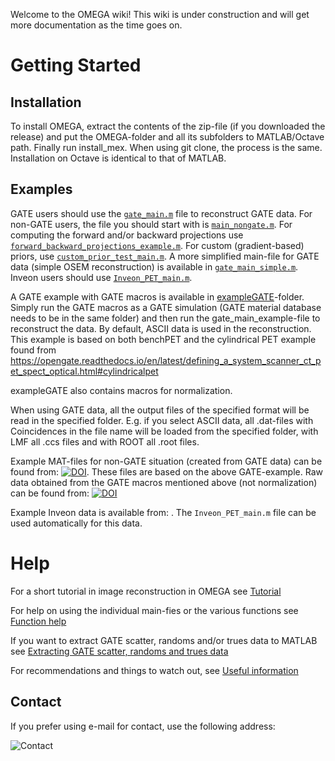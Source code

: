 Welcome to the OMEGA wiki! This wiki is under construction and will get more documentation as the time goes on.

# Getting Started

## Installation

To install OMEGA, extract the contents of the zip-file (if you downloaded the release) and put the OMEGA-folder and all its subfolders to MATLAB/Octave path. Finally run install_mex. When using git clone, the process is the same. Installation on Octave is identical to that of MATLAB.

## Examples

GATE users should use the [`gate_main.m`](https://github.com/villekf/OMEGA/blob/master/gate_main.m) file to reconstruct GATE data. For non-GATE users, the file you should start with is [`main_nongate.m`](https://github.com/villekf/OMEGA/blob/master/main_nongate.m). For computing the forward and/or backward projections use [`forward_backward_projections_example.m`](https://github.com/villekf/OMEGA/blob/master/forward_backward_projections_example.m). For custom (gradient-based) priors, use [`custom_prior_test_main.m`](https://github.com/villekf/OMEGA/blob/master/custom_prior_test_main.m). A more simplified main-file for GATE data (simple OSEM reconstruction) is available in [`gate_main_simple.m`](https://github.com/villekf/OMEGA/blob/master/gate_main_simple.m). Inveon users should use [`Inveon_PET_main.m`](https://github.com/villekf/OMEGA/blob/master/Inveon_PET_main.m).

A GATE example with GATE macros is available in [exampleGATE](https://github.com/villekf/OMEGA/tree/master/exampleGATE)-folder. Simply run the GATE macros as a GATE simulation (GATE material database needs to be in the same folder) and then run the gate_main_example-file to reconstruct the data. By default, ASCII data is used in the reconstruction. This example is based on both benchPET and the cylindrical PET example found from https://opengate.readthedocs.io/en/latest/defining_a_system_scanner_ct_pet_spect_optical.html#cylindricalpet

exampleGATE also contains macros for normalization.

When using GATE data, all the output files of the specified format will be read in the specified folder. E.g. if you select ASCII data, all .dat-files with Coincidences in the file name will be loaded from the specified folder, with LMF all .ccs files and with ROOT all .root files.

Example MAT-files for non-GATE situation (created from GATE data) can be found from: [![DOI](https://zenodo.org/badge/DOI/10.5281/zenodo.3522199.svg)](https://doi.org/10.5281/zenodo.3522199). These files are based on the above GATE-example. Raw data obtained from the GATE macros mentioned above (not normalization) can be found from: [![DOI](https://zenodo.org/badge/DOI/10.5281/zenodo.3526859.svg)](https://doi.org/10.5281/zenodo.3526859)

Example Inveon data is available from: . The `Inveon_PET_main.m` file can be used automatically for this data.

# Help

For a short tutorial in image reconstruction in OMEGA see [Tutorial](https://github.com/villekf/OMEGA/wiki/Tutorial)

For help on using the individual main-fies or the various functions see [Function help](https://github.com/villekf/OMEGA/wiki/Function-help)

If you want to extract GATE scatter, randoms and/or trues data to MATLAB see [Extracting GATE scatter, randoms and trues data](https://github.com/villekf/OMEGA/wiki/Extracting-GATE-scatter,-randoms-and-trues-data)

For recommendations and things to watch out, see [Useful information](https://github.com/villekf/OMEGA/wiki/Useful-information)

## Contact

If you prefer using e-mail for contact, use the following address:

![Contact](https://github.com/villekf/OMEGA/blob/master/docs/contact.png)
